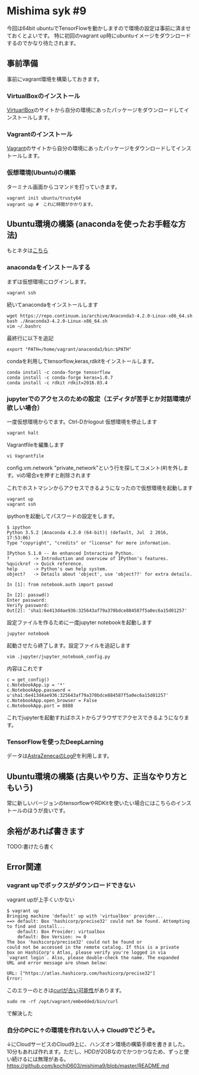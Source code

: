 # Mishima syk #9

今回は64bit ubuntuでTensorFlowを動かしますので環境の設定は事前に済ませておくとよいです。
特に初回のvagrant up時にubuntuイメージをダウンロードするのでかなり待たされます。

## 事前準備

事前にvagrant環境を構築しておきます。

### VirtualBoxのインストール

[VirtuarlBox](https://www.virtualbox.org/)のサイトから自分の環境にあったパッケージをダウンロードしてインストールします。

### Vagrantのインストール

[Vagrant](https://www.vagrantup.com/)のサイトから自分の環境にあったパッケージをダウンロードしてインストールします。

### 仮想環境(Ubuntu)の構築

ターミナル画面からコマンドを打っていきます。    

    vagrant init ubuntu/trusty64
    vagrant up #　これに時間がかかります。

## Ubuntu環境の構築 (anacondaを使ったお手軽な方法)

もとネタは[こちら](https://iwatobipen.wordpress.com/2016/11/13/%E3%82%B1%E3%83%A2%E3%82%A4%E3%83%B3%E3%83%95%E3%82%A9%E3%81%AB%E4%BD%BF%E3%81%88%E3%81%9D%E3%81%86%E3%81%AA%E3%83%91%E3%83%83%E3%82%B1%E3%83%BC%E3%82%B8%E3%82%92%E3%81%BE%E3%82%8B%E3%81%A3%E3%81%A8/)

### anacondaをインストールする

まずは仮想環境にログインします。

    vagrant ssh

続いてanacondaをインストールします

    wget https://repo.continuum.io/archive/Anaconda3-4.2.0-Linux-x86_64.sh
    bash ./Anaconda3-4.2.0-Linux-x86_64.sh
    vim ~/.bashrc

最終行に以下を追記

    export "PATH=/home/vagrant/anaconda3/bin:$PATH"

condaを利用してtensorflow,keras,rdkitをインストールします。

    conda install -c conda-forge tensorflow
    conda install -c conda-forge keras=1.0.7
    conda install -c rdkit rdkit=2016.03.4

### jupyterでのアクセスのための設定（エディタが苦手とか対話環境が欲しい場合）

一度仮想環境からでます。Ctrl-Dかlogout
仮想環境を停止します

    vagrant halt

Vagrantfileを編集します

    vi Vagrantfile

config.vm.network "private_network"という行を探してコメント(#)を外します。viの場合xを押すと削除されます

これでホストマシンからアクセスできるようになったので仮想環境を起動します

    vagrant up
    vagrant ssh


ipythonを起動してパスワードの設定をします。

    $ ipython
    Python 3.5.2 |Anaconda 4.2.0 (64-bit)| (default, Jul  2 2016, 17:53:06) 
    Type "copyright", "credits" or "license" for more information.
    
    IPython 5.1.0 -- An enhanced Interactive Python.
    ?         -> Introduction and overview of IPython's features.
    %quickref -> Quick reference.
    help      -> Python's own help system.
    object?   -> Details about 'object', use 'object??' for extra details.
    
    In [1]: from notebook.auth import passwd
    
    In [2]: passwd()
    Enter password: 
    Verify password: 
    Out[2]: 'sha1:6e413d4ae936:325643af79a370bdce884587f5a0ec6a15d01257'

設定ファイルを作るために一度jupyter notebookを起動します

    jupyter notebook

起動させたら終了します。設定ファイルを追記します

    vim .jupyter/jupyter_notebook_config.py

内容はこれです

    c = get_config()
    c.NotebookApp.ip = '*'
    c.NotebookApp.password = u'sha1:6e413d4ae936:325643af79a370bdce884587f5a0ec6a15d01257'
    c.NotebookApp.open_browser = False
    c.NotebookApp.port = 8888

これでjupyterを起動すればホストからブラウザでアクセスできるようになります。

### TensorFlowを使ったDeepLarning

データは[AstraZenecaのLogP](https://www.ebi.ac.uk/chembl/assay/inspect/CHEMBL3301363)を利用します。

## Ubuntu環境の構築 (古臭いやり方、正当なやり方ともいう)

常に新しいバージョンのtensorflowやRDKitを使いたい場合にはこちらのインストールのほうが良いです。

## 余裕があれば書きます

TODO:書けたら書く

## Error関連

### vagrant upでボックスがダウンロードできない

vagrant upが上手くいかない

    $ vagrant up
    Bringing machine 'default' up with 'virtualbox' provider...
    ==> default: Box 'hashicorp/precise32' could not be found. Attempting to find and install...
        default: Box Provider: virtualbox
        default: Box Version: >= 0
    The box 'hashicorp/precise32' could not be found or
    could not be accessed in the remote catalog. If this is a private
    box on HashiCorp's Atlas, please verify you're logged in via
    `vagrant login`. Also, please double-check the name. The expanded
    URL and error message are shown below:
    
    URL: ["https://atlas.hashicorp.com/hashicorp/precise32"]
    Error: 

このエラーのときは[curlが古い可能性](http://stackoverflow.com/questions/23874260/error-when-trying-vagrant-up#)があります。

    sudo rm -rf /opt/vagrant/embedded/bin/curl

で解決した

### 自分のPCに↑の環境を作れない人→ Cloud9でどうぞ。
↓にCloudサービスのCloud9上に、ハンズオン環境の構築手順を書きました。
10分もあれば作れます。ただし、HDDが2GBなのでかつかつなため、ずっと使い続けるには無理がある。
https://github.com/kochi0603/mishima9/blob/master/README.md
